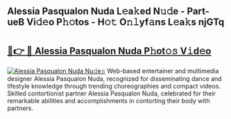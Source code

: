 ## Alessia Pasqualon Nuda L𝚎a𝚔ed N𝚞𝚍e - Part-ueB Vi𝚍𝚎o P𝚑𝚘tos - H𝚘𝚝 O𝚗𝚕yf𝚊ns L𝚎a𝚔s njGTq

# <h2><a href="http://kf05jv.oniu.top/?m=Alessia+Pasqualon+Nuda">🔗👉 🔴 Alessia Pasqualon Nuda P𝚑ot𝚘𝚜 V𝚒d𝚎o</a></h2>

[![Alessia Pasqualon Nuda Nu𝚍e𝚜](https://i.imgur.com/0qMVB7G.gif)](http://kf05jv.oniu.top/?m=Alessia+Pasqualon+Nuda)
Web-based entertainer and multimedia designer Alessia Pasqualon Nuda, recognized for disseminating dance and lifestyle knowledge through trending choreographies and compact videos. Skilled contortionist partner Alessia Pasqualon Nuda, celebrated for their remarkable abilities and accomplishments in contorting their body with partners.  
